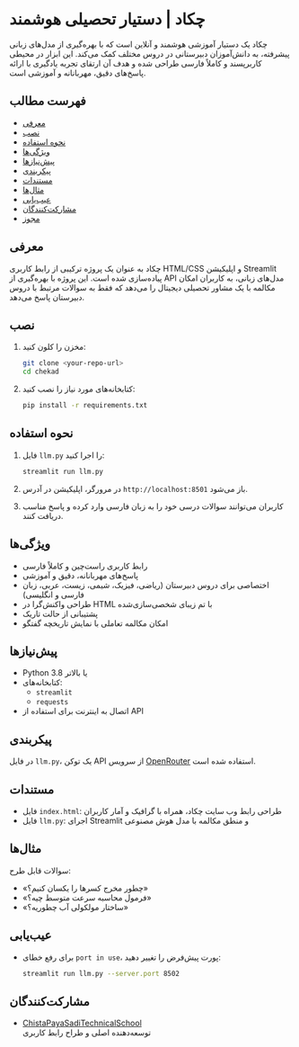 # چکاد | دستیار تحصیلی هوشمند

چکاد یک دستیار آموزشی هوشمند و آنلاین است که با بهره‌گیری از مدل‌های زبانی پیشرفته، به دانش‌آموزان دبیرستانی در دروس مختلف کمک می‌کند. این ابزار در محیطی کاربرپسند و کاملاً فارسی طراحی شده و هدف آن ارتقای تجربه یادگیری با ارائه پاسخ‌های دقیق، مهربانانه و آموزشی است.

## فهرست مطالب

- [معرفی](#معرفی)
- [نصب](#نصب)
- [نحوه استفاده](#نحوه-استفاده)
- [ویژگی‌ها](#ویژگی‌ها)
- [پیش‌نیازها](#پیش‌نیازها)
- [پیکربندی](#پیکربندی)
- [مستندات](#مستندات)
- [مثال‌ها](#مثال‌ها)
- [عیب‌یابی](#عیب‌یابی)
- [مشارکت‌کنندگان](#مشارکت‌کنندگان)
- [مجوز](#مجوز)

## معرفی

چکاد به عنوان یک پروژه ترکیبی از رابط کاربری HTML/CSS و اپلیکیشن Streamlit پیاده‌سازی شده است. این پروژه با بهره‌گیری از API مدل‌های زبانی، به کاربران امکان مکالمه با یک مشاور تحصیلی دیجیتال را می‌دهد که فقط به سوالات مرتبط با دروس دبیرستان پاسخ می‌دهد.

## نصب

1. مخزن را کلون کنید:
   ```bash
   git clone <your-repo-url>
   cd chekad
   ```

2. کتابخانه‌های مورد نیاز را نصب کنید:
   ```bash
   pip install -r requirements.txt
   ```

## نحوه استفاده

1. فایل `llm.py` را اجرا کنید:
   ```bash
   streamlit run llm.py
   ```

2. در مرورگر، اپلیکیشن در آدرس `http://localhost:8501` باز می‌شود.

3. کاربران می‌توانند سوالات درسی خود را به زبان فارسی وارد کرده و پاسخ مناسب دریافت کنند.

## ویژگی‌ها

- رابط کاربری راست‌چین و کاملاً فارسی
- پاسخ‌های مهربانانه، دقیق و آموزشی
- اختصاصی برای دروس دبیرستان (ریاضی، فیزیک، شیمی، زیست، عربی، زبان فارسی و انگلیسی)
- طراحی واکنش‌گرا در HTML با تم زیبای شخصی‌سازی‌شده
- پشتیبانی از حالت تاریک
- امکان مکالمه تعاملی با نمایش تاریخچه گفتگو

## پیش‌نیازها

- Python 3.8 یا بالاتر
- کتابخانه‌های:
  - `streamlit`
  - `requests`
- اتصال به اینترنت برای استفاده از API

## پیکربندی

در فایل `llm.py`، یک توکن API از سرویس [OpenRouter](https://openrouter.ai) استفاده شده است.


## مستندات

- فایل `index.html`: طراحی رابط وب سایت چکاد، همراه با گرافیک و آمار کاربران
- فایل `llm.py`: اجرای Streamlit و منطق مکالمه با مدل هوش مصنوعی

## مثال‌ها

سوالات قابل طرح:
- «چطور مخرج کسرها را یکسان کنیم؟»
- «فرمول محاسبه سرعت متوسط چیه؟»
- «ساختار مولکولی آب چطوریه؟»

## عیب‌یابی

- برای رفع خطای `port in use`، پورت پیش‌فرض را تغییر دهید:
  ```bash
  streamlit run llm.py --server.port 8502
  ```

## مشارکت‌کنندگان

- [ChistaPayaSadiTechnicalSchool](mailto:info@example.com)  
  توسعه‌دهنده اصلی و طراح رابط کاربری

